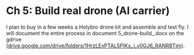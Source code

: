 # Ch 5: Build real drone (AI carrier)

I plan to buy in a few weeks a Holybro drone kit and assemble and test fly. I will document the entire process in document 5\_drone-build\_.docx on the gdrive ([drive.google.com/drive/folders/1HrzLExPTAL5PIKx\_j\_y0GJ6\_RANR8Tjm](https://drive.google.com/drive/folders/1HrzLExPTAL5PIKx\_j\_y0GJ6\_RANR8Tjm)).
